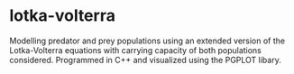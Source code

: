 # lotka-volterra
Modelling predator and prey populations using an extended version of the Lotka-Volterra equations
with carrying capacity of both populations considered. Programmed in C++ and visualized using the 
PGPLOT libary.
